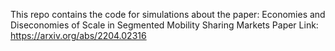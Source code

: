 This repo contains the code for simulations about the paper: Economies and Diseconomies of Scale in Segmented Mobility Sharing Markets
Paper Link: https://arxiv.org/abs/2204.02316
